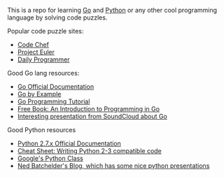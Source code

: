This is a repo for learning [Go](https://golang.org/) and [Python](https://www.python.org) or any other cool programming language by solving code puzzles.

Popular code puzzle sites:

* [Code Chef](https://www.codechef.com)
* [Project Euler](https://projecteuler.net/)
* [Daily Programmer](https://www.reddit.com/r/dailyprogrammer)


Good Go lang resources:

* [Go Official Documentation](https://golang.org/doc/)
* [Go by Example](https://gobyexample.com/)
* [Go Programming Tutorial](http://www.newthinktank.com/2015/02/go-programming-tutorial/)
* [Free Book: An Introduction to Programming in Go](http://www.golang-book.com/books/intro)
* [Interesting presentation from SoundCloud about Go](http://amara.org/en/videos/tANtMMhaY1UX/info/gophercon-2014-best-practices-for-production-environments-by-peter-bourgon/)

Good Python resources

* [Python 2.7.x Official Documentation](https://docs.python.org/2.7/library/index.html)
* [Cheat Sheet: Writing Python 2-3 compatible code](http://python-future.org/compatible_idioms.html)
* [Google's Python Class](https://developers.google.com/edu/python/?hl=en)
* [Ned Batchelder's Blog, which has some nice python presentations](http://nedbatchelder.com/text/)
